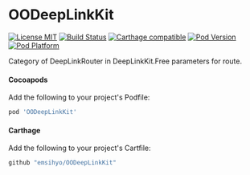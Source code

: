# OODeepLinkKit

[![License MIT](https://img.shields.io/badge/license-MIT-green.svg?style=flat)](https://raw.githubusercontent.com/emsihyo/OODeepLinkKit/master/LICENSE)
[![Build Status](http://img.shields.io/travis/emsihyo/OODeepLinkKit/master.svg?style=flat)](https://travis-ci.org/emsihyo/OODeepLinkKit)
[![Carthage compatible](https://img.shields.io/badge/Carthage-compatible-4BC51D.svg?style=flat)](https://github.com/emsihyo/OODeepLinkKit)
[![Pod Version](http://img.shields.io/cocoapods/v/OODeepLinkKit.svg?style=flat)](http://cocoapods.org/pods/OODeepLinkKit)
[![Pod Platform](http://img.shields.io/cocoapods/p/OODeepLinkKit.svg?style=flat)](http://cocoapods.org/pods/OODeepLinkKit)

Category of DeepLinkRouter in DeepLinkKit.Free parameters for route.

#### Cocoapods

Add the following to your project's Podfile:
```ruby
pod 'OODeepLinkKit'
```

#### Carthage

Add the following to your project's Cartfile:
```ruby
github "emsihyo/OODeepLinkKit"
```


